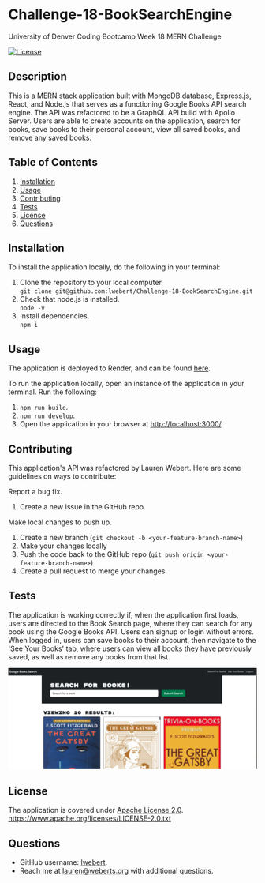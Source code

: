 # Challenge-18-BookSearchEngine
University of Denver Coding Bootcamp Week 18 MERN Challenge

[![License](https://img.shields.io/badge/License-Apache_2.0-blue.svg)](https://opensource.org/licenses/Apache-2.0)

## Description
This is a MERN stack application built with MongoDB database, Express.js, React, and Node.js that serves as a functioning Google Books API search engine. The API was refactored to be a GraphQL API build with Apollo Server. Users are able to create accounts on the application, search for books, save books to their personal account, view all saved books, and remove any saved books. 


## Table of Contents
1. [Installation](#installation)
2. [Usage](#usage)
3. [Contributing](#contributing)
4. [Tests](#tests)
5. [License](#license)
6. [Questions](#questions)


## Installation
To install the application locally, do the following in your terminal:

1. Clone the repository to your local computer.  
   `git clone git@github.com:lwebert/Challenge-18-BookSearchEngine.git`
2. Check that node.js is installed.  
   `node -v`
3. Install dependencies.  
   `npm i`

## Usage
The application is deployed to Render, and can be found [here](https://challenge-18-booksearchengine.onrender.com).


To run the application locally, open an instance of the application in your terminal. 
Run the following:
1. `npm run build`.
2. `npm run develop`. 
3. Open the application in your browser at [http://localhost:3000/](http://localhost:3000/).


## Contributing
This application's API was refactored by Lauren Webert. Here are some guidelines on ways to contribute:

Report a bug fix.

1. Create a new Issue in the GitHub repo.

Make local changes to push up.

1. Create a new branch (`git checkout -b <your-feature-branch-name>`)
2. Make your changes locally
3. Push the code back to the GitHub repo (`git push origin <your-feature-branch-name>`)
4. Create a pull request to merge your changes

## Tests
The application is working correctly if, when the application first loads, users are directed to the Book Search page, where they can search for any book using the Google Books API. Users can signup or login without errors. When logged in, users can save books to their account, then navigate to the 'See Your Books' tab, where users can view all books they have previously saved, as well as remove any books from that list.

![](./client/src/assets/BookSearch.jpg)

## License
The application is covered under [Apache License 2.0](https://www.apache.org/licenses/LICENSE-2.0.txt).   
https://www.apache.org/licenses/LICENSE-2.0.txt


## Questions
- GitHub username: [lwebert](https://github.com/lwebert).
- Reach me at [lauren@weberts.org](lauren@weberts.org) with additional questions.
